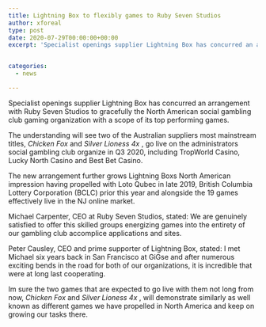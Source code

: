 ```yaml
---
title: Lightning Box to flexibly games to Ruby Seven Studios
author: xforeal 
type: post
date: 2020-07-29T00:00:00+00:00
excerpt: 'Specialist openings supplier Lightning Box has concurred an arrangement with Ruby Seven Studios to flexibly the North American social club gaming organization with a scope of its top performing games '


categories:
  - news

---
```

Specialist openings supplier Lightning Box has concurred an arrangement with Ruby Seven Studios to gracefully the North American social gambling club gaming organization with a scope of its top performing games. 

The understanding will see two of the Australian suppliers most mainstream titles, _Chicken Fox_ and _Silver Lioness 4x_ , go live on the administrators social gambling club organize in Q3 2020, including TropWorld Casino, Lucky North Casino and Best Bet Casino. 

The new arrangement further grows Lightning Boxs North American impression having propelled with Loto Qubec in late 2019, British Columbia Lottery Corporation (BCLC) prior this year and alongside the 19 games effectively live in the NJ online market. 

Michael Carpenter, CEO at Ruby Seven Studios, stated: We are genuinely satisfied to offer this skilled groups energizing games into the entirety of our gambling club accomplice applications and sites. 

Peter Causley, CEO and prime supporter of Lightning Box, stated: I met Michael six years back in San Francisco at GiGse and after numerous exciting bends in the road for both of our organizations, it is incredible that were at long last cooperating. 

Im sure the two games that are expected to go live with them not long from now, _Chicken Fox_ and _Silver Lioness 4x_ , will demonstrate similarly as well known as different games we have propelled in North America and keep on growing our tasks there.